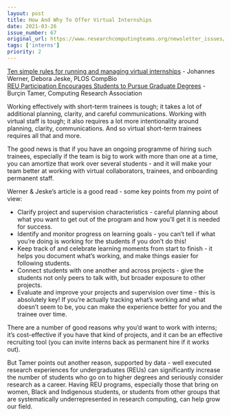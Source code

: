 ```yaml
---
layout: post
title: How And Why To Offer Virtual Internships
date: 2021-03-26
issue_number: 67
original_url: https://www.researchcomputingteams.org/newsletter_issues/0067
tags: ['interns']
priority: 2
---
```


<!-- markdownlint-disable MD033 -->
<!-- markdownlint-disable MD041 -->
<!-- markdownlint-disable MD049 -->

[Ten simple rules for running and managing virtual internships](https://journals.plos.org/ploscompbiol/article?id=10.1371/journal.pcbi.1008599) - Johannes Werner, Debora Jeske, PLOS CompBio<br/>
[REU Participation Encourages Students to Pursue Graduate Degrees](https://cra.org/reu-participation-encourages-students-to-pursue-graduate-degrees/) - Burçin Tamer, Computing Research Association

Working effectively with short-term trainees is tough; it takes a lot of additional planning, clarity, and careful communications.  Working with virtual staff is tough; it also requires a lot more intentionality around planning, clarity, communications. And so virtual short-term trainees requires all that and more.

The good news is that if you have an ongoing programme of hiring such trainees, especially if the team is big to work with more than one at a time, you can amortize that work over several students - and it will make your team better at working with virtual collaborators, trainees, and onboarding permanent staff.

Werner & Jeske’s article is a good read - some key points from my point of view:

- Clarify project and supervision characteristics - careful planning about what you want to get out of the program and how you’ll get it is needed for success.
- Identify and monitor progress on learning goals - you can’t tell if what you’re doing is working for the students if you don’t do this!
- Keep track of and celebrate learning moments from start to finish - it helps you document what’s working, and make things easier for following students.
- Connect students with one another and across projects - give the students not only peers to talk with, but broader exposure to other projects.
- Evaluate and improve your projects and supervision over time - this is absolutely key! If you’re actually tracking what’s working and what doesn’t seem to be, you can make the experience better for you and the trainee over time.

There are a number of good reasons why you’d want to work with interns; it’s cost-effective if you have that kind of projects, and it can be an effective recruiting tool (you can invite interns back as permanent hire if it works out).

But Tamer points out another reason, supported by data - well executed research experiences for undergraduates (REUs) can significantly increase the number of students who go on to higher degrees and seriously consider research as a career.  Having REU programs, especially those that bring on women, Black and Indigenous students, or students from other groups that are systematically underrepresented in research computing, can help grow our field.
